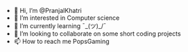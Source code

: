 - 👋 Hi, I’m @PranjalKhatri
- 👀 I’m interested in Computer science
- 🌱 I’m currently learning ¯\_(ツ)_/¯
- 💞️ I’m looking to collaborate on some short coding projects
- 📫 How to reach me PopsGaming

<!---
PranjalKhatri/PranjalKhatri is a ✨ special ✨ repository because its `README.md` (this file) appears on your GitHub profile.
You can click the Preview link to take a look at your changes.
--->

